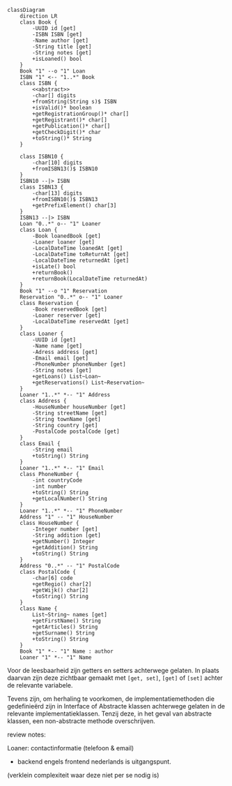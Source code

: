```mermaid
classDiagram 
    direction LR
    class Book {
        -UUID id [get]
        -ISBN ISBN [get]
        -Name author [get]
        -String title [get]
        -String notes [get]
        +isLoaned() bool
    }
    Book "1" --o "1" Loan
    ISBN "1" <-- "1..*" Book
    class ISBN {
        <<abstract>>
        -char[] digits
        +fromString(String s)$ ISBN
        +isValid()* boolean
        +getRegistrationGroup()* char[]
        +getRegistrant()* char[]
        +getPublication()* char[]
        +getCheckDigit()* char
        +toString()* String
    }
    
    class ISBN10 {
        -char[10] digits
        +fromISBN13()$ ISBN10
    }
    ISBN10 --|> ISBN
    class ISBN13 {
        -char[13] digits
        +fromISBN10()$ ISBN13
        +getPrefixElement() char[3]
    }
    ISBN13 --|> ISBN
    Loan "0..*" o-- "1" Loaner
    class Loan {
        -Book loanedBook [get]
        -Loaner loaner [get]
        -LocalDateTime loanedAt [get]
        -LocalDateTime toReturnAt [get]
        -LocalDateTime returnedAt [get]
        +isLate() bool
        +returnBook()
        +returnBook(LocalDateTime returnedAt)
    }
    Book "1" --o "1" Reservation
    Reservation "0..*" o-- "1" Loaner
    class Reservation {
        -Book reservedBook [get]
        -Loaner reserver [get]
        -LocalDateTime reservedAt [get]
    }
    class Loaner {
        -UUID id [get]
        -Name name [get]
        -Adress address [get]
        -Email email [get]
        -PhoneNumber phoneNumber [get]
        -String notes [get]
        +getLoans() List~Loan~
        +getReservations() List~Reservation~
    }
    Loaner "1..*" *-- "1" Address
    class Address {
        -HouseNumber houseNumber [get]
        -String streetName [get]
        -String townName [get]
        -String country [get]
        -PostalCode postalCode [get]
    }
    class Email {
        -String email
        +toString() String
    }
    Loaner "1..*" *-- "1" Email
    class PhoneNumber {
        -int countryCode
        -int number
        +toString() String
        +getLocalNumber() String
    }
    Loaner "1..*" *-- "1" PhoneNumber
    Address "1" -- "1" HouseNumber
    class HouseNumber {
        -Integer number [get]
        -String addition [get]
        +getNumber() Integer
        +getAddition() String
        +toString() String
    }
    Address "0..*" -- "1" PostalCode
    class PostalCode {
        -char[6] code
        +getRegio() char[2]
        +getWijk() char[2]
        +toString() String
    }
    class Name {
        List~String~ names [get]
        +getFirstName() String
        +getArticles() String
        +getSurname() String
        +toString() String
    }
    Book "1" *-- "1" Name : author
    Loaner "1" *-- "1" Name
```
Voor de leesbaarheid zijn getters en setters achterwege gelaten. 
In plaats daarvan zijn deze zichtbaar gemaakt met `[get, set]`, `[get]` of `[set]` achter de relevante variabele.

Tevens zijn, om herhaling te voorkomen, 
de implementatiemethoden die gedefinieërd zijn in Interface of Abstracte klassen achterwege gelaten in de relevante implementatieklassen. 
Tenzij deze, in het geval van abstracte klassen, een non-abstracte methode overschrijven.

review notes:

Loaner: contactinformatie (telefoon & email)

- backend engels frontend nederlands is uitgangspunt.

(verklein complexiteit waar deze niet per se nodig is)